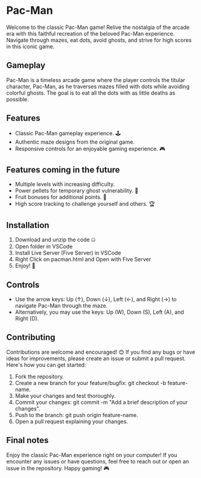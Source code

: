 # Pac-Man

Welcome to the classic Pac-Man game! Relive the nostalgia of the arcade era with this faithful recreation of the beloved Pac-Man experience. Navigate through mazes, eat dots, avoid ghosts, and strive for high scores in this iconic game.

## Gameplay
Pac-Man is a timeless arcade game where the player controls the titular character, Pac-Man, as he traverses mazes filled with dots while avoiding colorful ghosts. The goal is to eat all the dots with as little deaths as possible. 

## Features
- Classic Pac-Man gameplay experience. 🕹️
- Authentic maze designs from the original game. 
- Responsive controls for an enjoyable gaming experience. 🎮
  
## Features coming in the future
- Multiple levels with increasing difficulty.
- Power pellets for temporary ghost vulnerability. 👻
- Fruit bonuses for additional points. 🍌
- High score tracking to challenge yourself and others. 🏆

## Installation
1. Download and unzip the code 🤐
2. Open folder in VSCode
3. Install Live Server (Five Server) in VSCode
4. Right Click on pacman.html and Open with Five Server
5. Enjoy! 🙂

## Controls
- Use the arrow keys: Up (↑), Down (↓), Left (←), and Right (→) to navigate Pac-Man through the maze.
- Alternatively, you may use the keys: Up (W), Down (S), Left (A), and Right (D).

## Contributing
Contributions are welcome and encouraged! 😊 If you find any bugs or have ideas for improvements, please create an issue or submit a pull request. Here's how you can get started:
1. Fork the repository. 
2. Create a new branch for your feature/bugfix: git checkout -b feature-name.
3. Make your changes and test thoroughly.
4. Commit your changes: git commit -m "Add a brief description of your changes".
5. Push to the branch: git push origin feature-name.
6. Open a pull request explaining your changes.

## Final notes
Enjoy the classic Pac-Man experience right on your computer! If you encounter any issues or have questions, feel free to reach out or open an issue in the repository. Happy gaming! 🎮
